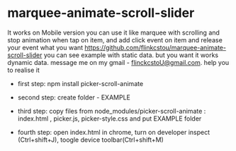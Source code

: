# marquee-animate-scroll-slider
It works on Mobile version 
you can use it like marquee with scrolling and stop animation when tap on item, and add click event on item and release your event what you want https://github.com/flinkcstou/marquee-animate-scroll-slider
you can see example with static data. but you want it works dynamic data. message me on my gmail - flinckcstoU@gmail.com.  help you to realise it   


- first step: npm install picker-scroll-animate 

- second step: create folder - EXAMPLE 

- third step: copy files from node_modules/picker-scroll-animate : index.html , picker.js,  picker-style.css and put EXAMPLE folder 

- fourth step: open index.html in chrome, turn on developer inspect (Ctrl+shift+J), toogle device toolbar(Ctrl+shift+M)
